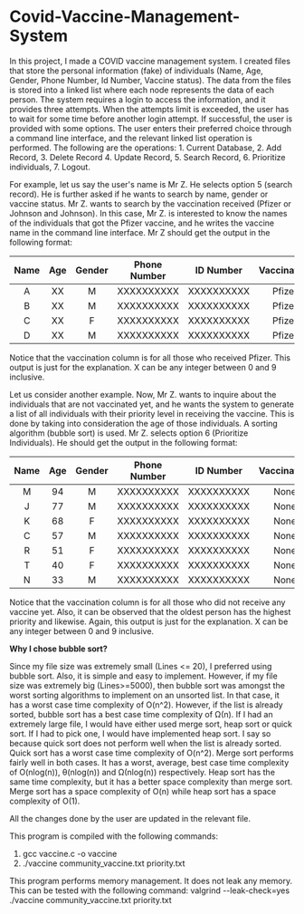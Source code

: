 # Covid-Vaccine-Management-System

In this project, I made a COVID vaccine management system. I created files that store the personal information (fake) of individuals (Name, Age, Gender, Phone Number, Id Number, Vaccine status). The data from the files is stored into a linked list where each node represents the data of each person. The system requires a login to access the information, and it provides three attempts. When the attempts limit is exceeded, the user has to wait for some time before another login attempt. If successful, the user is provided with some options. The user enters their preferred choice through a command line interface, and the relevant linked list operation is performed. The following are the operations: 1. Current Database, 2. Add Record, 3. Delete Record 4. Update Record, 5. Search Record, 6. Prioritize individuals, 7. Logout.

For example, let us say the user's name is Mr Z. He selects option 5 (search record). He is further asked if he wants to search by name, gender or vaccine status. Mr Z. wants to search by the vaccination received (Pfizer or Johnson and Johnson). In this case, Mr Z. is interested to know the names of the individuals that got the Pfizer vaccine, and he writes the vaccine name in the command line interface. Mr Z should get the output in the following format:

|Name | Age | Gender  | Phone Number |  ID Number |  Vaccination |
|:---:|:---:|:-------:|:------------:|:----------:|:----------------:|
| A   | XX  |   M     |  XXXXXXXXXX  | XXXXXXXXXX |     Pfizer       |
| B   | XX  |   M     |  XXXXXXXXXX  | XXXXXXXXXX |     Pfizer       |
| C   | XX  |   F     |  XXXXXXXXXX  | XXXXXXXXXX |     Pfizer       |
| D   | XX  |   M     |  XXXXXXXXXX  | XXXXXXXXXX |     Pfizer       |


Notice that the vaccination column is for all those who received Pfizer. This output is just for the explanation. X can be any integer between 0 and 9 inclusive. 

Let us consider another example. Now, Mr Z. wants to inquire about the individuals that are not vaccinated yet, and he wants the system to generate a list of all individuals with their priority level in receiving the vaccine. This is done by taking into consideration the age of those individuals. A sorting algorithm (bubble sort) is used. Mr Z. selects option 6 (Prioritize Individuals). He should get the output in the following format:

|Name| Age | Gender| Phone Number |  ID Number  |Vaccination |
|:--:|:-------:|:-----:|:------------:|:-----------:|:--------------:|
| M  |   94    |  M    |  XXXXXXXXXX  |  XXXXXXXXXX |    None        |
| J  |   77    |  M    |  XXXXXXXXXX  |  XXXXXXXXXX |    None        |
| K  |   68    |  F    |  XXXXXXXXXX  |  XXXXXXXXXX |    None        |
| C  |   57    |  M    |  XXXXXXXXXX  |  XXXXXXXXXX |    None        |
| R  |   51    |  F    |  XXXXXXXXXX  |  XXXXXXXXXX |    None        |
| T  |   40    |  F    |  XXXXXXXXXX  |  XXXXXXXXXX |    None        |
| N  |   33    |  M    |  XXXXXXXXXX  |  XXXXXXXXXX |    None        |


Notice that the vaccination column is for all those who did not receive any vaccine yet. Also, it can be observed that the oldest person has the highest priority and likewise. Again, this output is just for the explanation. X can be any integer between 0 and 9 inclusive. 

**Why I chose bubble sort?**

Since my file size was extremely small (Lines <= 20), I preferred using bubble sort. Also, it is simple and easy to implement. However, if my file size was extremely big (Lines>=5000), then bubble sort was amongst the worst sorting algorithms to implement on an unsorted list. In that case, it has a worst case time complexity of O(n^2). However, if the list is already sorted, bubble sort has a best case time complexity of Ω(n). If I had an extremely large file, I would have either used merge sort, heap sort or quick sort. If I had to pick one, I would have implemented heap sort. I say so because quick sort does not perform well when the list is already sorted. Quick sort has a worst case time complexity of O(n^2). Merge sort performs fairly well in both cases. It has a worst, average, best case time complexity of O(nlog(n)), θ(nlog(n)) and Ω(nlog(n)) respectively. Heap sort has the same time complexity, but it has a better space complexity than merge sort. Merge sort has a space complexity of O(n) while heap sort has a space complexity of O(1).


All the changes done by the user are updated in the relevant file.

This program is compiled with the following commands:
1) gcc vaccine.c -o vaccine
2) ./vaccine community_vaccine.txt priority.txt

This program performs memory management. It does not leak any memory. This can be tested with the following command: 
valgrind --leak-check=yes ./vaccine community_vaccine.txt priority.txt
